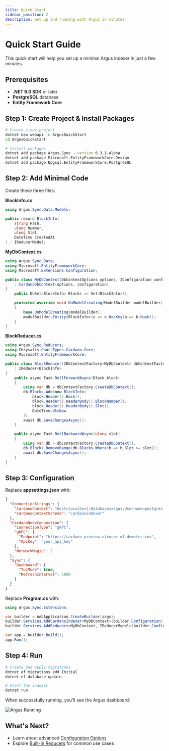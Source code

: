 ```yaml
---
title: Quick Start
sidebar_position: 2
description: Get up and running with Argus in minutes
---
```


# Quick Start Guide

This quick start will help you set up a minimal Argus indexer in just a few minutes.

## Prerequisites

- **.NET 9.0 SDK** or later
- **PostgreSQL** database
- **Entity Framework Core**

## Step 1: Create Project & Install Packages

```bash
# Create a new project
dotnet new webapi -n ArgusQuickStart
cd ArgusQuickStart

# Install packages
dotnet add package Argus.Sync --version 0.3.1-alpha
dotnet add package Microsoft.EntityFrameworkCore.Design
dotnet add package Npgsql.EntityFrameworkCore.PostgreSQL
```

## Step 2: Add Minimal Code

Create these three files:

**BlockInfo.cs**
```csharp
using Argus.Sync.Data.Models;

public record BlockInfo(
    string Hash,
    ulong Number,
    ulong Slot,
    DateTime CreatedAt
) : IReducerModel;
```

**MyDbContext.cs**
```csharp
using Argus.Sync.Data;
using Microsoft.EntityFrameworkCore;
using Microsoft.Extensions.Configuration;

public class MyDbContext(DbContextOptions options, IConfiguration configuration) 
    : CardanoDbContext(options, configuration)
{
    public DbSet<BlockInfo> Blocks => Set<BlockInfo>();

    protected override void OnModelCreating(ModelBuilder modelBuilder)
    {
        base.OnModelCreating(modelBuilder);
        modelBuilder.Entity<BlockInfo>(e => e.HasKey(b => b.Hash));
    }
}
```

**BlockReducer.cs**
```csharp
using Argus.Sync.Reducers;
using Chrysalis.Cbor.Types.Cardano.Core;
using Microsoft.EntityFrameworkCore;

public class BlockReducer(IDbContextFactory<MyDbContext> dbContextFactory)
    : IReducer<BlockInfo>
{
    public async Task RollForwardAsync(Block block)
    {
        using var db = dbContextFactory.CreateDbContext();
        db.Blocks.Add(new BlockInfo(
            block.Header().Hash(),
            block.Header().HeaderBody().BlockNumber(),
            block.Header().HeaderBody().Slot(),
            DateTime.UtcNow
        ));
        await db.SaveChangesAsync();
    }

    public async Task RollBackwardAsync(ulong slot)
    {
        using var db = dbContextFactory.CreateDbContext();
        db.Blocks.RemoveRange(db.Blocks.Where(b => b.Slot >= slot));
        await db.SaveChangesAsync();
    }
}
```

## Step 3: Configuration

Replace **appsettings.json** with:

```json
{
  "ConnectionStrings": {
    "CardanoContext": "Host=localhost;Database=argus;Username=postgres;Password=password;Port=5432",
    "CardanoContextSchema": "cardanoindexer"
  },
  "CardanoNodeConnection": {
    "ConnectionType": "gRPC",
    "gRPC": {
      "Endpoint": "https://cardano-preview.utxorpc-m1.demeter.run",
      "ApiKey": "your_api_key"
    },
    "NetworkMagic": 2
  },
  "Sync": {
    "Dashboard": {
      "TuiMode": true,
      "RefreshInterval": 5000
    }
  }
}
```

Replace **Program.cs** with:

```csharp
using Argus.Sync.Extensions;

var builder = WebApplication.CreateBuilder(args);
builder.Services.AddCardanoIndexer<MyDbContext>(builder.Configuration);
builder.Services.AddReducers<MyDbContext, IReducerModel>(builder.Configuration);

var app = builder.Build();
app.Run();
```

## Step 4: Run

```bash
# Create and apply migrations
dotnet ef migrations add Initial
dotnet ef database update

# Start the indexer
dotnet run
```

When successfully running, you'll see the Argus dashboard:

![Argus Running](/img/docs/argus/getting-started/argus_running.png)

## What's Next?

- Learn about advanced [Configuration Options](./configuration)
- Explore [Built-in Reducers](../reducers/general) for common use cases